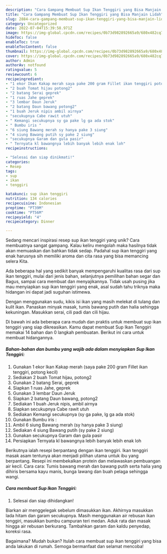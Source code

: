 ```yaml
---
description: "Cara Gampang Membuat Sup Ikan Tenggiri yang Bisa Manjain Lidah"
title: "Cara Gampang Membuat Sup Ikan Tenggiri yang Bisa Manjain Lidah"
slug: 2884-cara-gampang-membuat-sup-ikan-tenggiri-yang-bisa-manjain-lidah
category: Uncategorized
date: 2022-07-04T15:39:58.971Z
image: https://img-global.cpcdn.com/recipes/0b73d982892665a9/680x482cq70/sup-ikan-tenggiri-foto-resep-utama.jpg
hideToc: false
enableToc: true
enableTocContent: false
thumbnail: https://img-global.cpcdn.com/recipes/0b73d982892665a9/680x482cq70/sup-ikan-tenggiri-foto-resep-utama.jpg
cover: https://img-global.cpcdn.com/recipes/0b73d982892665a9/680x482cq70/sup-ikan-tenggiri-foto-resep-utama.jpg
author: Admin
authorAv: notfound
ratingvalue: 5
reviewcount: 6
recipeingredient:
- "1 ekor Ikan Kakap merah saya pake 200 gram Fillet ikan tenggiri potong kecil"
- "2 buah Tomat hijau potong2"
- "2 batang Serai geprek"
- "1 ruas Jahe geprek"
- "3 lembar Daun Jeruk"
- "2 batang Daun bawang potong2"
- "1 buah Jeruk nipis ambil airnya"
- "secukupnya Cabe rawit utuh"
- " Kemangi secukupnya sy ga pake lg ga ada stok"
- " Bumbu iris "
- "6 siung Bawang merah sy hanya pake 3 siung"
- "4 siung Bawang putih sy pake 2 siung"
- "secukupnya Garam dan gula pasir"
- " Ternyata kl bawangnya lebih banyak lebih enak loh"
recipeinstructions:

- "Selesai dan siap dinikmati!"
categories:
- Resep
tags:
- sup
- ikan
- tenggiri

katakunci: sup ikan tenggiri 
nutrition: 134 calories
recipecuisine: Indonesian
preptime: "PT39M"
cooktime: "PT56M"
recipeyield: "4"
recipecategory: Dinner

---
```





Sedang mencari inspirasi resep sup ikan tenggiri yang unik? Cara membuatnya sangat gampang. Kalau keliru mengolah maka hasilnya tidak akan memuaskan dan bahkan tidak sedap. Padahal sup ikan tenggiri yang enak harusnya sih memiliki aroma dan cita rasa yang bisa memancing selera Kita.





Ada beberapa hal yang sedikit banyak mempengaruhi kualitas rasa dari sup ikan tenggiri, mulai dari jenis bahan, selanjutnya pemilihan bahan segar dan Bagus, sampai cara membuat dan menyajikannya. Tidak usah pusing jika mau menyiapkan sup ikan tenggiri yang enak,      asal sudah tahu triknya maka hidangan ini dapat jadi suguhan istimewa.














Dengan menggunakan sudu, kikis isi ikan yang masih melekat di tulang dan kulit ikan. Panaskan minyak masak, tumis bawang putih dan halia sehingga kekuningan. Masukkan serai, cili padi dan cili hijau.






Di bawah ini ada beberapa cara mudah dan praktis untuk membuat sup ikan tenggiri yang siap dikreasikan. Kamu dapat membuat Sup Ikan Tenggiri memakai 14 bahan dan 0 langkah pembuatan. Berikut ini cara untuk membuat hidangannya.

<!--inarticleads1-->

##### Bahan-bahan dan bumbu yang wajib ada dalam menyiapkan Sup Ikan Tenggiri:

1. Gunakan 1 ekor Ikan Kakap merah (saya pake 200 gram Fillet ikan tenggiri, potong kecil)
1. Sediakan 2 buah Tomat hijau, potong2
1. Gunakan 2 batang Serai, geprek
1. Siapkan 1 ruas Jahe, geprek
1. Gunakan 3 lembar Daun Jeruk
1. Siapkan 2 batang Daun bawang, potong2
1. Sediakan 1 buah Jeruk nipis, ambil airnya
1. Siapkan secukupnya Cabe rawit utuh
1. Sediakan  Kemangi secukupnya (sy ga pake, lg ga ada stok)
1. Gunakan  Bumbu iris :
1. Ambil 6 siung Bawang merah (sy hanya pake 3 siung)
1. Sediakan 4 siung Bawang putih (sy pake 2 siung)
1. Gunakan secukupnya Garam dan gula pasir
1. Persiapkan  Ternyata kl bawangnya lebih banyak lebih enak loh


Berikutnya ialah resepi berpantang dengan ikan tenggiri. Ikan tenggiri masak asam tentunya akan menjadi pilihan utama untuk ibu yang berpantang. Resepi ini membekalkan protein dan melawaskan pembuangan air kecil. Cara cara: Tumis bawang merah dan bawang putih serta halia yang dihiris bersama kayu manis, bunga lawang dan buah pelaga sehingga wangi. 

<!--inarticleads2-->

##### Cara membuat Sup Ikan Tenggiri:


1. Selesai dan siap dihidangkan!

Biarkan air menggelegak sebelum dimasukkan ikan. Akhirnya masukkan lada hitam dan garam secukupnya. Masih menggunakan air rebusan ikan tenggiri, masukkan bumbu campuran teri medan. Aduk rata dan masak hingga air rebusan berkurang. Tambahkan garam dan kaldu penyedap, koreksi rasa. 

Bagaimana? Mudah bukan? Itulah cara membuat sup ikan tenggiri yang bisa anda lakukan di rumah. Semoga bermanfaat dan selamat mencoba!
